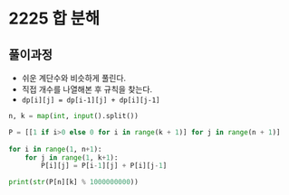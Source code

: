 # 2225 합 분해



## 풀이과정

- 쉬운 계단수와 비슷하게 풀린다.
- 직접 개수를 나열해본 후 규칙을 찾는다.
- `dp[i][j] = dp[i-1][j] + dp[i][j-1]`



```python
n, k = map(int, input().split())

P = [[1 if i>0 else 0 for i in range(k + 1)] for j in range(n + 1)]
 
for i in range(1, n+1):
    for j in range(1, k+1):
        P[i][j] = P[i-1][j] + P[i][j-1]

print(str(P[n][k] % 1000000000))
```

